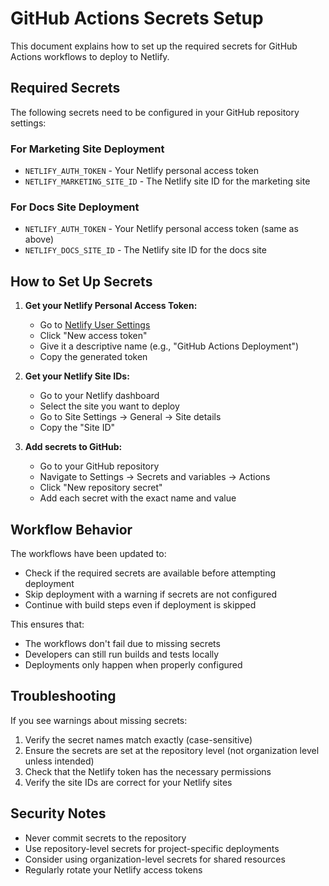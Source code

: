 # GitHub Actions Secrets Setup

This document explains how to set up the required secrets for GitHub Actions
workflows to deploy to Netlify.

## Required Secrets

The following secrets need to be configured in your GitHub repository settings:

### For Marketing Site Deployment

- `NETLIFY_AUTH_TOKEN` - Your Netlify personal access token
- `NETLIFY_MARKETING_SITE_ID` - The Netlify site ID for the marketing site

### For Docs Site Deployment

- `NETLIFY_AUTH_TOKEN` - Your Netlify personal access token (same as above)
- `NETLIFY_DOCS_SITE_ID` - The Netlify site ID for the docs site

## How to Set Up Secrets

1. **Get your Netlify Personal Access Token:**
   - Go to
     [Netlify User Settings](https://app.netlify.com/user/applications#personal-access-tokens)
   - Click "New access token"
   - Give it a descriptive name (e.g., "GitHub Actions Deployment")
   - Copy the generated token

2. **Get your Netlify Site IDs:**
   - Go to your Netlify dashboard
   - Select the site you want to deploy
   - Go to Site Settings → General → Site details
   - Copy the "Site ID"

3. **Add secrets to GitHub:**
   - Go to your GitHub repository
   - Navigate to Settings → Secrets and variables → Actions
   - Click "New repository secret"
   - Add each secret with the exact name and value

## Workflow Behavior

The workflows have been updated to:

- Check if the required secrets are available before attempting deployment
- Skip deployment with a warning if secrets are not configured
- Continue with build steps even if deployment is skipped

This ensures that:

- The workflows don't fail due to missing secrets
- Developers can still run builds and tests locally
- Deployments only happen when properly configured

## Troubleshooting

If you see warnings about missing secrets:

1. Verify the secret names match exactly (case-sensitive)
2. Ensure the secrets are set at the repository level (not organization level
   unless intended)
3. Check that the Netlify token has the necessary permissions
4. Verify the site IDs are correct for your Netlify sites

## Security Notes

- Never commit secrets to the repository
- Use repository-level secrets for project-specific deployments
- Consider using organization-level secrets for shared resources
- Regularly rotate your Netlify access tokens
